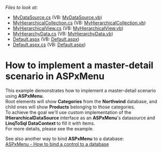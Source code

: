 <!-- default file list -->
*Files to look at*:

* [MyDataSource.cs](./CS/WebSite/App_Code/MyDataSource.cs) (VB: [MyDataSource.vb](./VB/WebSite/App_Code/MyDataSource.vb))
* [MyHierarchicalCollection.cs](./CS/WebSite/App_Code/MyHierarchicalCollection.cs) (VB: [MyHierarchicalCollection.vb](./VB/WebSite/App_Code/MyHierarchicalCollection.vb))
* [MyHierarchicalView.cs](./CS/WebSite/App_Code/MyHierarchicalView.cs) (VB: [MyHierarchicalView.vb](./VB/WebSite/App_Code/MyHierarchicalView.vb))
* [MyHierarchyData.cs](./CS/WebSite/App_Code/MyHierarchyData.cs) (VB: [MyHierarchyData.vb](./VB/WebSite/App_Code/MyHierarchyData.vb))
* [Default.aspx](./CS/WebSite/Default.aspx) (VB: [Default.aspx](./VB/WebSite/Default.aspx))
* [Default.aspx.cs](./CS/WebSite/Default.aspx.cs) (VB: [Default.aspx](./VB/WebSite/Default.aspx))
<!-- default file list end -->
# How to implement a master-detail scenario in ASPxMenu


<p>This example demonstrates how to implement a master-detail scenario using <strong>ASPxMenu</strong>.<br />
Root elements will show <strong>Categories</strong> from the <strong>Northwind</strong> database, and child ones will show <strong>Products</strong> belonging to those categories.<br />
To achieve the goal we'll use custom implementation of the <strong>IHierarchicalDataSource </strong>interface as an <strong>ASPxMenu</strong>'s datasource<strong> </strong>and <strong>LinqToSql</strong><strong> </strong><strong>DataContext </strong>to fill it with items.<br />
For more details, please see the example.</p><p>See also another way to bind <strong>ASPxMenu</strong> to a database:<br />
<a href="https://www.devexpress.com/Support/Center/p/E49">ASPxMenu - How to bind a control to a database</a><u><br />
</u></p>

<br/>


